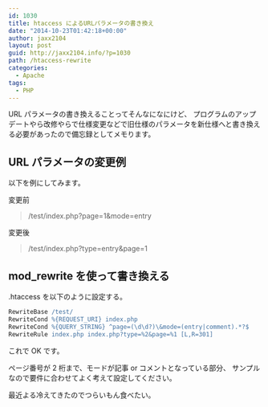 ```yaml
---
id: 1030
title: htaccess によるURLパラメータの書き換え
date: "2014-10-23T01:42:18+00:00"
author: jaxx2104
layout: post
guid: http://jaxx2104.info/?p=1030
path: /htaccess-rewrite
categories:
  - Apache
tags:
  - PHP
---
```


URL パラメータの書き換えることってそんなになにけど、
プログラムのアップデートやら改修やらで仕様変更などで旧仕様のパラメータを新仕様へと書き換える必要があったので備忘録としてメモります。

## URL パラメータの変更例

以下を例にしてみます。

変更前

> /test/index.php?page=1&mode=entry

変更後

> /test/index.php?type=entry&page=1

## mod_rewrite を使って書き換える

.htaccess を以下のように設定する。

```apache
RewriteBase /test/
RewriteCond %{REQUEST_URI} index.php
RewriteCond %{QUERY_STRING} ^page=(\d\d?)\&mode=(entry|comment).*?$
RewriteRule index.php index.php?type=%2&page=%1 [L,R=301]
```

これで OK です。

ページ番号が 2 桁まで、モードが記事 or コメントとなっている部分、
サンプルなので要件に合わせてよく考えて設定してください。

最近よる冷えてきたのでつらいもん食べたい。
